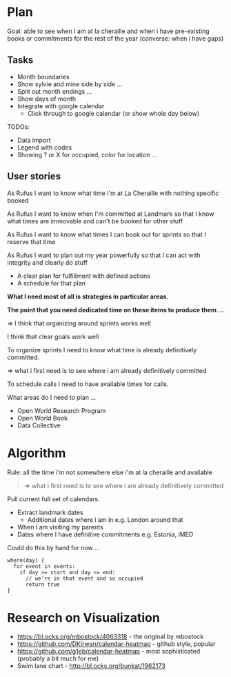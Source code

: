 # Plan

Goal: able to see when I am at la cheraille and when i have pre-existing books or commitments for the rest of the year (converse: when i have gaps)

## Tasks

* Month boundaries
* Show sylvie and mine side by side ...
* Split out month endings ...
* Show days of month
* Integrate with google calendar
  * Click through to google calendar (or show whole day below)

TODOs:

* Data import
* Legend with codes
* Showing ? or X for occupied, color for location ...

## User stories

As Rufus I want to know what time i'm at La Cheraille with nothing specific booked

As Rufus I want to know when I'm committed at Landmark so that I know what times are immovable and can't be booked for other stuff

As Rufus I want to know what times I can book out for sprints so that I reserve that time

As Rufus I want to plan out my year powerfully so that I can act with integrity and clearly do stuff

* A clear plan for fulfillment with defined actions
* A schedule for that plan

**What I need most of all is strategies in particular areas.**

**The point that you need dedicated time on these items to produce them ...**

=> I think that organizing around sprints works well

I think that clear goals work well

To organize sprints I need to know what time is already definitively committed.

=> what i first need is to see where i am already definitively committed

To schedule calls I need to have available times for calls.

What areas do I need to plan ...

* Open World Research Program
* Open World Book
* Data Collective

# Algorithm

Rule: all the time i'm not somewhere else i'm at la cheraille and available

> => what i first need is to see where i am already definitively committed

Pull current full set of calendars.

* Extract landmark dates
  * Additional dates where i am in e.g. London around that
* When I am visiting my parents
* Dates where I have definitive commitments e.g. Estonia, iMED

Could do this by hand for now ...

```
where(day) {
  for event in events:
    if day >= start and day <= end:
      // we're in that event and so occupied
      return true
}
```

# Research on Visualization

* https://bl.ocks.org/mbostock/4063318 - the original by mbostock
* https://github.com/DKirwan/calendar-heatmap - github style, popular
* https://github.com/g1eb/calendar-heatmap - most sophisticated (probably a bit much for me)
* Swim lane chart - http://bl.ocks.org/bunkat/1962173
